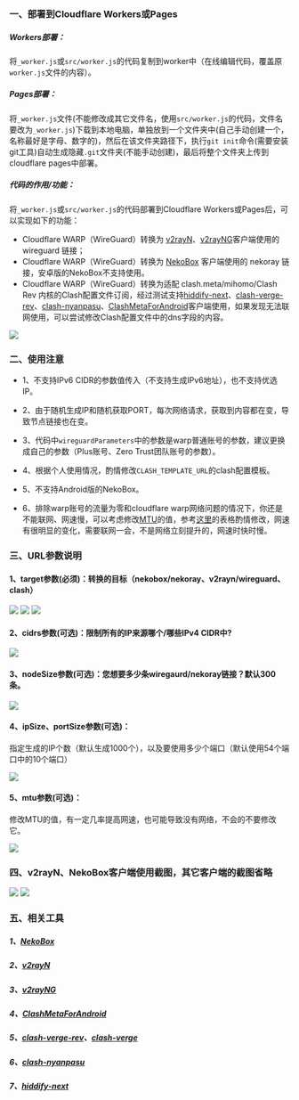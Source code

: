 ### 一、部署到Cloudflare Workers或Pages

##### Workers部署：

将`_worker.js`或`src/worker.js`的代码复制到worker中（在线编辑代码，覆盖原`worker.js`文件的内容）。

##### Pages部署：

将`_worker.js`文件(不能修改成其它文件名，使用`src/worker.js`的代码，文件名要改为`_worker.js`)下载到本地电脑，单独放到一个文件夹中(自己手动创建一个，名称最好是字母、数字的)，然后在该文件夹路径下，执行`git init`命令(需要安装git工具)自动生成隐藏`.git`文件夹(不能手动创建)，最后将整个文件夹上传到cloudflare pages中部署。

##### 代码的作用/功能：

将`_worker.js`或`src/worker.js`的代码部署到Cloudflare Workers或Pages后，可以实现如下的功能：

- Cloudflare WARP（WireGuard）转换为 [v2rayN](https://github.com/2dust/v2rayN)、[v2rayNG](https://github.com/2dust/v2rayNG)客户端使用的 wireguard 链接；
- Cloudflare WARP（WireGuard）转换为 [NekoBox](https://github.com/MatsuriDayo/nekoray) 客户端使用的 nekoray 链接，安卓版的NekoBox不支持使用。
- Cloudflare WARP（WireGuard）转换为适配 clash.meta/mihomo/Clash Rev 内核的Clash配置文件订阅，经过测试支持[hiddify-next](https://github.com/hiddify/hiddify-next)、[clash-verge-rev](https://github.com/clash-verge-rev/clash-verge-rev)、[clash-nyanpasu](https://github.com/LibNyanpasu/clash-nyanpasu)、[ClashMetaForAndroid](https://github.com/MetaCubeX/ClashMetaForAndroid)客户端使用，如果发现无法联网使用，可以尝试修改Clash配置文件中的dns字段的内容。

<img src="images\转换流程图.png" />

### 二、使用注意

- 1、不支持IPv6 CIDR的参数值传入（不支持生成IPv6地址），也不支持优选IP。

- 2、由于随机生成IP和随机获取PORT，每次网络请求，获取到内容都在变，导致节点链接也在变。

- 3、代码中`wireguardParameters`中的参数是warp普通账号的参数，建议更换成自己的参数（Plus账号、Zero Trust团队账号的参数）。

- 4、根据个人使用情况，酌情修改`CLASH_TEMPLATE_URL`的clash配置模板。

- 5、不支持Android版的NekoBox。

- 6、排除warp账号的流量为零和cloudflare warp网络问题的情况下，你还是不能联网、网速慢，可以考虑修改[MTU](https://github.com/juerson/wireguard-subconverter-worker/blob/c162ad6c5a4dcafdb985331faee84d0ebbd0c89e/src/worker.js#L30)的值，参考[这里](https://gist.github.com/nitred/f16850ca48c48c79bf422e90ee5b9d95)的表格酌情修改，网速有很明显的变化，需要联网一会，不是网络立刻提升的，网速时快时慢。

### 三、URL参数说明

#### 1、target参数(必须)：转换的目标（nekobox/nekoray、v2rayn/wireguard、clash）
<img src="images\NekoBox订阅.png" />

<img src="images\v2rayN订阅.png" />

<img src="images\clash.mate订阅.png" />

#### 2、cidrs参数(可选)：限制所有的IP来源哪个/哪些IPv4 CIDR中?

<img src="images\cidrs参数.png" />

#### 3、nodeSize参数(可选)：您想要多少条wiregaurd/nekoray链接？默认300条。

<img src="images\nodeSize参数.png" />

#### 4、ipSize、portSize参数(可选)：
指定生成的IP个数（默认生成1000个），以及要使用多少个端口（默认使用54个端口中的10个端口）

<img src="images\ipSize、portSize参数.png" />

#### 5、mtu参数(可选)：

修改MTU的值，有一定几率提高网速，也可能导致没有网络，不会的不要修改它。

<img src="images\mtu参数.png" />

### 四、v2rayN、NekoBox客户端使用截图，其它客户端的截图省略

<img src="images\v2rayN客户端中使用.png" />

<img src="images\NekoBox客户端中使用.png" />

### 五、相关工具

##### 1、[NekoBox](https://github.com/MatsuriDayo/nekoray)

##### 2、[v2rayN](https://github.com/2dust/v2rayN)

##### 3、[v2rayNG](https://github.com/2dust/v2rayNG)

##### 4、[ClashMetaForAndroid](https://github.com/MetaCubeX/ClashMetaForAndroid)

##### 5、[clash-verge-rev](https://github.com/clash-verge-rev/clash-verge-rev)、[clash-verge](https://github.com/zzzgydi/clash-verge)

##### 6、[clash-nyanpasu](https://github.com/LibNyanpasu/clash-nyanpasu)

##### 7、[hiddify-next](https://github.com/hiddify/hiddify-next)
